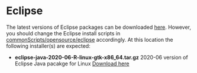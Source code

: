 # Eclipse
The latest versions of Eclipse packages can be downloaded [here](https://www.eclipse.org/downloads/packages/).
However, you should change the Eclipse install scripts in [commonScripts/opensource/eclipse](../../../commonScripts/opensource/eclipse) accordingly.
At this location the following installer(s) are expected:
+  **eclipse-java-2020-06-R-linux-gtk-x86_64.tar.gz** 2020-06 version of Eclipse Java pacakge for Linux [Download here](http://www.eclipse.org/downloads/download.php?file=/technology/epp/downloads/release/2020-06/R/eclipse-java-2020-06-R-linux-gtk-x86_64.tar.gz)